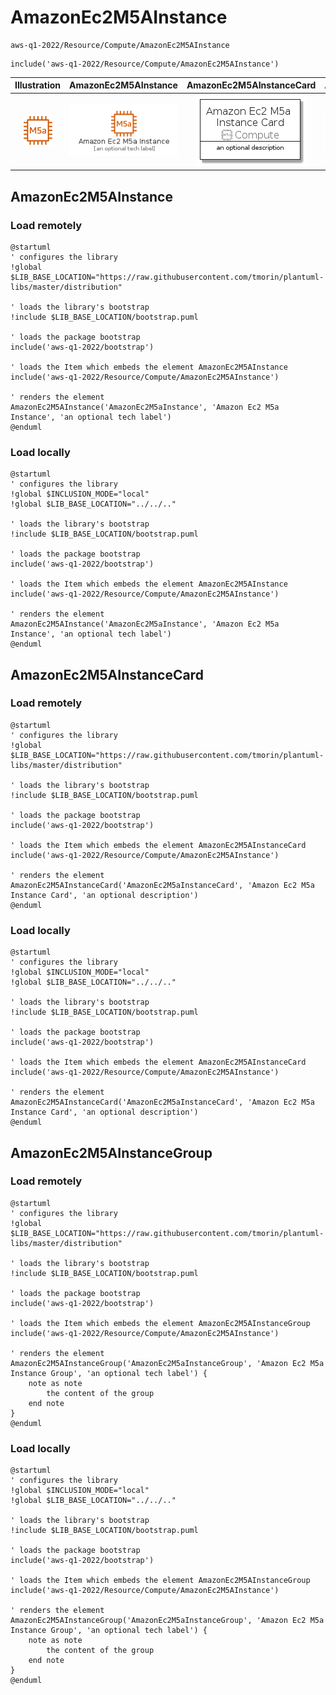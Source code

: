 # AmazonEc2M5AInstance


```text
aws-q1-2022/Resource/Compute/AmazonEc2M5AInstance
```

```text
include('aws-q1-2022/Resource/Compute/AmazonEc2M5AInstance')
```



| Illustration | AmazonEc2M5AInstance | AmazonEc2M5AInstanceCard | AmazonEc2M5AInstanceGroup |
| :---: | :---: | :---: | :---: |
| ![illustration for Illustration](../../../aws-q1-2022/Resource/Compute/AmazonEc2M5AInstance.png) | ![illustration for AmazonEc2M5AInstance](../../../aws-q1-2022/Resource/Compute/AmazonEc2M5AInstance.Local.png) | ![illustration for AmazonEc2M5AInstanceCard](../../../aws-q1-2022/Resource/Compute/AmazonEc2M5AInstanceCard.Local.png) | ![illustration for AmazonEc2M5AInstanceGroup](../../../aws-q1-2022/Resource/Compute/AmazonEc2M5AInstanceGroup.Local.png) |




## AmazonEc2M5AInstance

### Load remotely
```plantuml
@startuml
' configures the library
!global $LIB_BASE_LOCATION="https://raw.githubusercontent.com/tmorin/plantuml-libs/master/distribution"

' loads the library's bootstrap
!include $LIB_BASE_LOCATION/bootstrap.puml

' loads the package bootstrap
include('aws-q1-2022/bootstrap')

' loads the Item which embeds the element AmazonEc2M5AInstance
include('aws-q1-2022/Resource/Compute/AmazonEc2M5AInstance')

' renders the element
AmazonEc2M5AInstance('AmazonEc2M5aInstance', 'Amazon Ec2 M5a Instance', 'an optional tech label')
@enduml
```

### Load locally
```plantuml
@startuml
' configures the library
!global $INCLUSION_MODE="local"
!global $LIB_BASE_LOCATION="../../.."

' loads the library's bootstrap
!include $LIB_BASE_LOCATION/bootstrap.puml

' loads the package bootstrap
include('aws-q1-2022/bootstrap')

' loads the Item which embeds the element AmazonEc2M5AInstance
include('aws-q1-2022/Resource/Compute/AmazonEc2M5AInstance')

' renders the element
AmazonEc2M5AInstance('AmazonEc2M5aInstance', 'Amazon Ec2 M5a Instance', 'an optional tech label')
@enduml
```

## AmazonEc2M5AInstanceCard

### Load remotely
```plantuml
@startuml
' configures the library
!global $LIB_BASE_LOCATION="https://raw.githubusercontent.com/tmorin/plantuml-libs/master/distribution"

' loads the library's bootstrap
!include $LIB_BASE_LOCATION/bootstrap.puml

' loads the package bootstrap
include('aws-q1-2022/bootstrap')

' loads the Item which embeds the element AmazonEc2M5AInstanceCard
include('aws-q1-2022/Resource/Compute/AmazonEc2M5AInstance')

' renders the element
AmazonEc2M5AInstanceCard('AmazonEc2M5aInstanceCard', 'Amazon Ec2 M5a Instance Card', 'an optional description')
@enduml
```

### Load locally
```plantuml
@startuml
' configures the library
!global $INCLUSION_MODE="local"
!global $LIB_BASE_LOCATION="../../.."

' loads the library's bootstrap
!include $LIB_BASE_LOCATION/bootstrap.puml

' loads the package bootstrap
include('aws-q1-2022/bootstrap')

' loads the Item which embeds the element AmazonEc2M5AInstanceCard
include('aws-q1-2022/Resource/Compute/AmazonEc2M5AInstance')

' renders the element
AmazonEc2M5AInstanceCard('AmazonEc2M5aInstanceCard', 'Amazon Ec2 M5a Instance Card', 'an optional description')
@enduml
```

## AmazonEc2M5AInstanceGroup

### Load remotely
```plantuml
@startuml
' configures the library
!global $LIB_BASE_LOCATION="https://raw.githubusercontent.com/tmorin/plantuml-libs/master/distribution"

' loads the library's bootstrap
!include $LIB_BASE_LOCATION/bootstrap.puml

' loads the package bootstrap
include('aws-q1-2022/bootstrap')

' loads the Item which embeds the element AmazonEc2M5AInstanceGroup
include('aws-q1-2022/Resource/Compute/AmazonEc2M5AInstance')

' renders the element
AmazonEc2M5AInstanceGroup('AmazonEc2M5aInstanceGroup', 'Amazon Ec2 M5a Instance Group', 'an optional tech label') {
    note as note
        the content of the group
    end note
}
@enduml
```

### Load locally
```plantuml
@startuml
' configures the library
!global $INCLUSION_MODE="local"
!global $LIB_BASE_LOCATION="../../.."

' loads the library's bootstrap
!include $LIB_BASE_LOCATION/bootstrap.puml

' loads the package bootstrap
include('aws-q1-2022/bootstrap')

' loads the Item which embeds the element AmazonEc2M5AInstanceGroup
include('aws-q1-2022/Resource/Compute/AmazonEc2M5AInstance')

' renders the element
AmazonEc2M5AInstanceGroup('AmazonEc2M5aInstanceGroup', 'Amazon Ec2 M5a Instance Group', 'an optional tech label') {
    note as note
        the content of the group
    end note
}
@enduml
```

